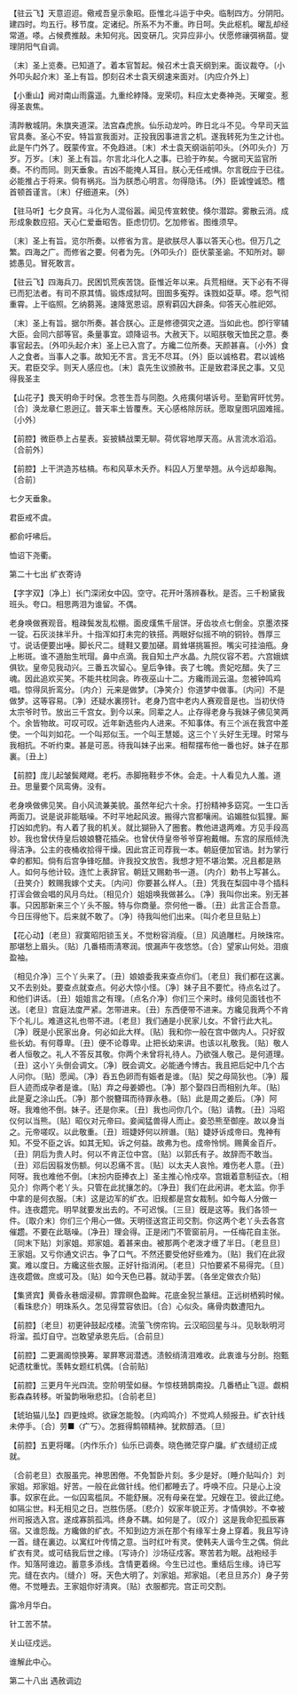 <!-- { "loadSidebar": true } -->
【驻云飞】天意迢迢。儆戒吾皇示象昭。臣惟北斗运于中央。临制四方。分阴阳。建四时。均五行。移节度。定诸纪。所系不为不重。昨日呵。失此枢机。曜乱却经常道。嗏。占候费推敲。未知何兆。因变硏几。灾异应非小。伏愿修禳弭祸苗。燮理阴阳气自调。

〔末〕圣上览奏。已知道了。着本官暂起。候召术士袁天纲到来。面议裁夺。〔小外叩头起介末〕圣上有旨。卽刻召术士袁天纲速来面对。〔内应介外上〕 

【小重山】阙对南山雨露遥。九重纶綍降。宠荣叨。料应太史奏神尧。天曜变。惹得圣衷焦。

淸跸散城阴。朱旗夹道深。法宫森虎旅。仙乐动龙吟。昨日北斗不见。今早司天监官具奏。圣心不安。特旨宣我面对。正投我因事进言之机。遂我转死为生之计也。此是午门外了。旣蒙传宣。不免趋进。〔末〕术士袁天纲诣前叩头。〔外叩头介〕万岁。万岁。〔末〕圣上有旨。尔言北斗化人之事。已验于昨矣。今据司天监官所奏。不约而同。则天垂象。吉凶不能掩人耳目。朕心无任戒惧。尔言旣应于已往。必能推占于将来。倘有祸兆。当为朕悉心明言。勿得隐讳。〔外〕臣诚惶诚恐。稽首顿首谨言。〔末〕仔细道来。〔外〕 

【驻马听】七夕良宵。斗化为人混俗嚣。闻见传宣敕使。倏尔潜踪。雾散云消。成形成象数应招。天心仁爱垂昭吿。臣虑忉忉。乞加修省。图维须早。

〔末〕圣上有旨。览尔所奏。以修省为言。是欲朕尽人事以答天心也。但万几之繁。四海之广。而修省之要。何者为先。〔外叩头介〕臣伏蒙圣谕。不知所对。聊摅愚见。冒死敢言。 

【驻云飞】四海兵刀。民困饥荒疾苦饶。臣惟近年以来。兵荒相继。天下必有不得已而犯法者。有司不原其情。锻炼成狱呵。囹圄多寃殍。诛戮如芟草。嗏。怨气彻重霄。上干临照。乞纳蒭荛。速降宽恩诏。原宥羁囚大辟条。仰答天心胜祀郊。

〔末〕圣上有旨。据尔所奏。甚合朕心。正是修德弭灾之道。当如此也。卽行宰辅大臣。会同六部等官。条量事宜。颂降诏书。大赦天下。以昭朕敬天恤民之意。奏事官起去。〔外叩头起介末〕圣上已入宫了。方纔二位所奏。天颜甚喜。〔小外〕食人之食者。当事人之事。故知无不言。言无不尽耳。〔外〕臣以诚格君。君以诚格天。君臣交孚。则天人感应也。〔末〕袁先生议颁赦书。正是致君泽民之事。又见得我圣主 

【山花子】畏天明命于时保。念苍生吾与同胞。久疮痍何堪诉号。至勤宵旰忧劳。〔合〕涣龙章仁恩迥辽。普天率土皆覆焘。天心感格除厉祅。愿取皇图巩固难摇。〔小外〕 

【前腔】微臣恭上占星表。妄披鳞战栗无聊。荷优容地厚天高。从言流水滔滔。〔合前外〕 

【前腔】上干洪造苏枯槁。布和风草木夭乔。料囚人万里举翘。从今远却皋陶。〔合前〕 

七夕天垂象。

君臣戒不虞。

都俞吁咈后。

恤诏下尧衢。 

第二十七出
纩衣寄诗

【字字双】〔净上〕长门深闭女中囚。空守。花开叶落辨春秋。是否。三千粉黛我班头。夸口。相思两泪为谁留。不偶。

老身唤做赛观音。粗疎鬓发乱松棚。面皮熯焦千层饼。牙齿妆点七倒金。京墨浓搽一锭。石灰淡抹半升。十指浑如打未完的铁搭。两眼好似摇不响的铜铃。唇厚三寸。说话便要出唾。脚长尺二。缝鞋又要加碪。肩耸堪挑匾担。嘴尖可挂油甁。身上彬斑。谁不道胎生玳瑁。鼻中点滴。我自知土产水晶。九院仪容不若。六宫娥嫔俱钦。皇帝见我动兴。三番五次留心。皇后争锋。丧了七魄。贵妃吃醋。失了三魂。因此追欢买笑。不能共枕同衾。昨夜巫山十二。方纔雨润云温。忽被钟鸣鸡唱。惊得凤折鸾分。〔内介〕元来是做梦。〔净笑介〕你道梦中做事。〔内问〕不是做梦。这等容易。〔净〕还疑水裏捞针。老身乃宫中老内人赛观音是也。当初伏侍太宗爷时节。放出三千宫女。到今以来。同辈之人。止存得老身与我妹子佛见笑两个。余皆物故。可叹可叹。近年新选些内人进来。不知事体。有三个派在我宫中差使。一个叫刘如花。一个叫郑似玉。一个叫王慧姬。这三个丫头好生无理。时常与我相抗。不听约束。甚是可恶。待我叫妹子出来。相帮摆布他一番也好。妹子在那裏。〔丑上〕 

【前腔】庞儿起皱鬓飕飕。老朽。赤脚拖鞋步不休。会走。十人看见九人羞。道丑。思量要个凤鸾俦。没有。

老身唤做佛见笑。自小风流兼美貌。虽然年纪六十余。打扮精神多窈窕。一生口舌两面刀。说是说非能聒噪。不时平地起风波。搬得六宫都嚷闹。谄媚胜似狐狸。厮打凶如虎豹。有人着了我的机关。就比猢狲入了圈套。教他进退两难。方见手段高妙。我也曾伏侍皇后娘娘簪花插朵。也曾伏侍皇帝爷爷穿袍戴帽。东宫的尿甁倾洗得洁净。公主的夜桶收拾得干燥。因此宫正司荐我一本。朝庭便加官诰。封为掌行幸的都知。倘有后宫争锋吃醋。许我投文放吿。我想才短不堪治繁。况且都是熟人。如何与他计较。连忙上表辞官。朝廷又赐勅书一道。〔内介〕勅书上写甚么。〔丑笑介〕敕赐我嫁个丈夫。〔内问〕你要甚么样人。〔丑〕凭我在梨园中寻个插科打诨会做会唱的风月鸟灶。〔相见介〕姐姐唤我做甚么。〔净〕我叫你出来。别无甚事。只因那新来三个丫头不服。特与你商量。奈何他一番。〔丑〕此言正合吾意。今日压得他下。后来就不敢了。〔净〕待我叫他们出来。〔叫介老旦旦贴上〕 

【花心动】〔老旦〕寂寞昭阳锁玉关。不觉粉容消瘦。〔旦〕风遶雕栏。月映珠帘。那堪愁上眉头。〔贴〕几番梧雨淸寒润。恨漏声午夜悠悠。〔合〕望家山何处。泪痕盈袖。

〔相见介净〕三个丫头来了。〔丑〕娘娘委我来查点你们。〔老旦〕我们都在这裏。又不去别处。要查点就查点。何必大惊小怪。〔净〕妹子且不要忙。待点名过了。和他们讲话。〔丑〕姐姐言之有理。〔点名介净〕你们三个来时。缘何见面钱也不送。〔老旦〕宫庭法度严紧。怎带进来。〔丑〕东西便带不进来。方纔见我两个不肯下个礼儿。难道这礼也带不进。〔老旦〕我们通是小民家儿女。不曾行此大礼。〔净〕旣是小民家出身。何必如此大样。〔贴〕我和你一般在宫中做内人。只好叙些长幼。有何尊卑。〔丑〕便不论尊卑。止把长幼来讲。也该以礼敬我。〔贴〕敬人者人恒敬之。礼人不答反其敬。你两个未曾将礼待人。乃欲强人敬己。是何道理。〔丑〕这小丫头倒会调文。〔净〕旣会调文。必能通今博古。我且把后妃中几个古人问你。〔贴〕愿闻。〔净〕呑五色卵而有娠者是谁。〔贴〕契之母简狄也。〔净〕履巨人迹而成孕者是谁。〔贴〕弃之母姜嫄也。〔净〕那个娶四日而相别九年。〔贴〕此是夏之涂山氏。〔净〕那个脱簪珥而待罪永巷。〔贴〕此是周之姜后。〔净〕阿呀。我难他不倒。妹子。还是你来。〔丑〕我也问你几个。〔贴〕请教。〔丑〕冯昭仪何以当熊。〔贴〕昭仪对元帝曰。妾闻猛兽得人而止。妾恐熊至御座。故以身当之。元帝嗟叹。以此敬重。〔丑〕班婕妤何以辨谮。〔贴〕婕妤诉成帝曰。鬼神有知。不受不臣之诉。如其无知。诉之何益。故弗为也。成帝怜悯。赐黄金百斤。〔丑〕阴后为贵人时。何以不肯正位中宫。〔贴〕以郭氏有子。故辞而不敢当。〔丑〕邓后因翦发伤额。何以忍痛不言。〔贴〕以太夫人哀怜。难伤老人意。〔丑〕阿呀。我也难他不倒。〔末扮内臣捧衣上〕圣主推心怜戍卒。宫娥着意制征衣。〔相见介〕你两个老丫头。只管在此扰攘怎的。〔净丑〕我们在此闲讲。老太监。你手中拿的是何衣服。〔末〕这是边军的纩衣。旧规都是宫女裁制。如今每人分做一件。连夜趱完。明早就要发出去的。不可迟悞。〔三旦〕旣是这等。我们各领一件。〔取介末〕你们三个用心一做。天明径送宫正司交割。你这两个老丫头去各宫催趱。不要在此聒噪。〔净丑〕理会得。正是闭门不管窗前月。一任梅花自主张。〔同末下贴〕刘家姐。郑家姐。着甚来由。被那两个老泼才缠了半日。〔老旦旦〕王家姐。又亏你通文识古。争了口气。不然还要受他好些难为。〔贴〕我们在此寂寞。难以度日。方纔这些衣服。正好针指消闲。〔老旦〕只怕要紧不易得完。〔旦〕连夜趱做。庶或可及。〔贴〕如今天色已暮。就动手罢。〔各坐定做衣介贴〕 

【集贤宾】黄昏永巷烟浸柳。霏霏暝色盈眸。花底金猊兰篆纽。正远树栖鸦时候。〔看珠悲介〕明珠系久。怎见得萱容依旧。〔合〕心似灸。痛骨肉数遭阳九。

【前腔】〔老旦〕初更钟鼓起戍楼。流萤飞傍帘钩。云汉昭回星与斗。见耿耿明河将溜。孤灯自守。岂敢望承恩先后。〔合前旦〕 

【前腔】二更漏阁惊换筹。翠屛寒润潜透。渍鲛绡淸泪难收。此衷谁与分剖。抱甄妃遗枕重忧。羡韩女题红机偶。〔合前贴〕 

【前腔】三更月午光四流。空阶明莹如昼。乍惊枝鳷鹊南投。几番栖止飞逗。觑桐影森森转移。听蛩韵啾啾悲扣。〔合前老旦〕 

【琥珀猫儿坠】四更烛烬。欲寐怎能彀。〔内鸡鸣介〕不觉鸡人频报丑。纩衣针线未停手。〔合〕劳■〈疒丂〉。怎捱得鹪顇精神。犹飮醇酒。〔旦〕 

【前腔】五更将曙。〔内作乐介〕仙乐已调奏。晓色微茫穿户牖。纩衣缝纫正成就。

〔合前老旦〕衣服虽完。神思困倦。不免暂卧片刻。多少是好。〔睡介贴叫介〕刘家姐。郑家姐。好苦。一般在此做针线。他们都睡去了。呼唤不应。只是心上没事。奴家在此。一似囚鸾槛凤。不能舒展。况有母亲在堂。兄嫂在卫。彼此辽绝。如隔尘世。料无相见之日。岂胜伤感。〔悲介〕奴家年貌正芳。才情俱妙。不幸被州司报选入宫。遂成寡鹄孤鸿。终身不耦。如何是了。〔叹介〕这是我命犯孤辰寡宿。又谁怨哉。方纔做的纩衣。不知到边方派在那个有缘军士身上穿着。我且写诗一首。缝在裏边。以寓红叶传情之意。当时红叶有灵。使韩夫人谐今生之偶。倘此纩衣有灵。或可结我后世之缘。〔写诗介〕沙场征戍客。寒苦若为眠。战袍经手作。知落阿谁边。蓄意多添线。含情更着绵。今生已过也。重结后生缘。诗已写完。缝在衣内。〔缝介〕呀。天色大明了。刘家姐。郑家姐。〔老旦旦苏介〕身子劳倦。不觉睡去。王家姐你好淸爽。〔贴〕衣服都完。宫正司交割。 

露冷月华白。

针工苦不禁。

关山征戍远。

谁解此中心。 

第二十八出
遇赦调边

